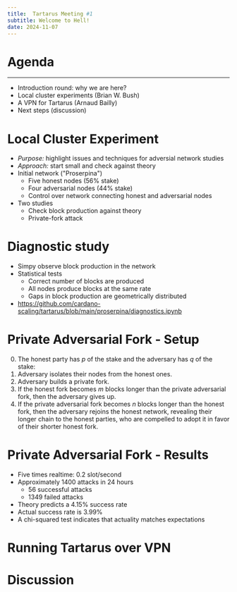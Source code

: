 ```yaml
---
title:  Tartarus Meeting #1
subtitle: Welcome to Hell!
date: 2024-11-07
---
```


# Agenda

----

* Introduction round: why we are here?
* Local cluster experiments (Brian W. Bush)
* A VPN for Tartarus (Arnaud Bailly)
* Next steps (discussion)

# Local Cluster Experiment

- *Purpose:* highlight issues and techniques for adversial network studies
- *Approach:* start small and check against theory
- Initial network ("Proserpina")
    - Five honest nodes (56% stake)
    - Four adversarial nodes (44% stake)
    - Control over network connecting honest and adversarial nodes
- Two studies
    - Check block production against theory
    - Private-fork attack

# Diagnostic study

- Simpy observe block production in the network
- Statistical tests
    - Correct number of blocks are produced
    - All nodes produce blocks at the same rate
    - Gaps in block production are geometrically distributed
- https://github.com/cardano-scaling/tartarus/blob/main/proserpina/diagnostics.ipynb

# Private Adversarial Fork - Setup

0. The honest party has $p$ of the stake and the adversary has $q$ of the stake:
1. Adversary isolates their nodes from the honest ones.
2. Adversary builds a private fork.
3. If the honest fork becomes $m$ blocks longer than the private adversarial fork, then the adversary gives up.
4. If the private adversarial fork becomes $n$ blocks longer than the honest fork, then the adversary rejoins the honest network, revealing their longer chain to the honest parties, who are compelled to adopt it in favor of their shorter honest fork.

# Private Adversarial Fork - Results

- Five times realtime: 0.2 slot/second
- Approximately 1400 attacks in 24 hours
    - 56 successful attacks
    - 1349 failed attacks
- Theory predicts a 4.15% success rate
- Actual success rate is 3.99%
- A chi-squared test indicates that actuality matches expectations

# Running Tartarus over VPN


# Discussion
